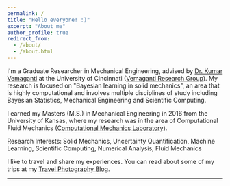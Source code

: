 ```yaml
---
permalink: /
title: "Hello everyone! :)"
excerpt: "About me"
author_profile: true
redirect_from:
  - /about/
  - /about.html
---
```


I'm a Graduate Researcher in Mechanical Engineering, advised by [Dr. Kumar Vemaganti](https://researchdirectory.uc.edu/p/vemagaks) at the University of Cincinnati ([Vemaganti Research Group](http://vemaganti.com)). My research is focused on "Bayesian learning in solid mechanics", an area that is highly computational and involves multiple disciplines of study including Bayesian Statistics, Mechanical Engineering and Scientific Computing.

I earned my Masters (M.S.) in Mechanical Engineering in 2016 from the University of Kansas, where my research was in the area of Computational Fluid Mechanics ([Computational Mechanics Laboratory](https://me.engr.ku.edu/karan-s-suranas-research)).

Research Interests: Solid Mechanics, Uncertainty Quantification, Machine Learning, Scientific Computing, Numerical Analysis, Fluid Mechanics

I like to travel and share my experiences. You can read about some of my trips at my [Travel Photography Blog](http://sayalikedari.blogspot.com/).

---
